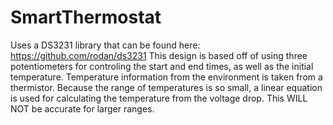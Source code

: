 # SmartThermostat
Uses a DS3231 library that can be found here: https://github.com/rodan/ds3231
This design is based off of using three potentiometers for controling the start and end times, as well as the initial temperature.
Temperature information from the environment is taken from a thermistor. Because the range of temperatures is so small, a linear equation is used for calculating the temperature from the voltage drop. This WILL NOT be accurate for larger ranges.
